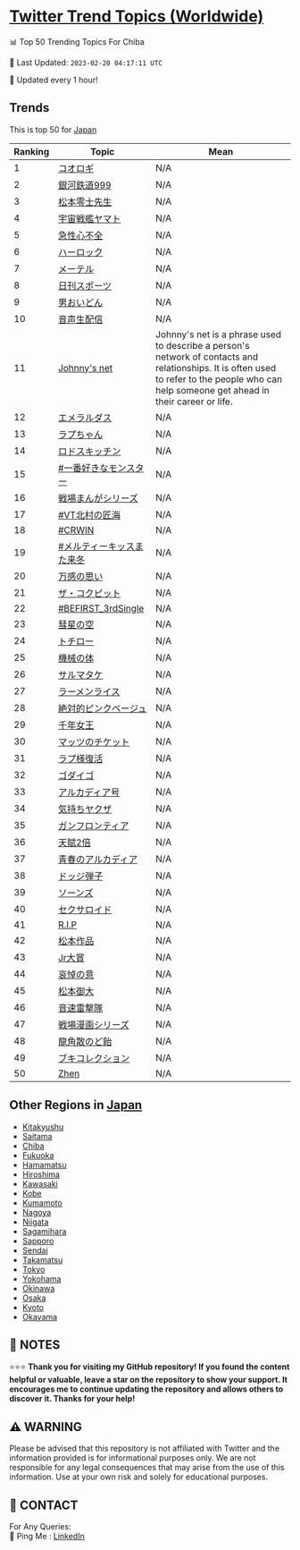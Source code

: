 [Twitter Trend Topics (Worldwide)](https://github.com/ErcinDedeoglu/Twitter-Trend-Topics)
==========


📊 Top 50 Trending Topics For Chiba

📆 Last Updated: `2023-02-20 04:17:11 UTC`

🔧 Updated every 1 hour!


## Trends

This is top 50 for [Japan](</Japan>)

| Ranking | Topic | Mean |
| ------- | ------------ | ------------ |
| 1 | [コオロギ](http://twitter.com/search?q=%e3%82%b3%e3%82%aa%e3%83%ad%e3%82%ae) | N/A |
| 2 | [銀河鉄道999](http://twitter.com/search?q=%e9%8a%80%e6%b2%b3%e9%89%84%e9%81%93999) | N/A |
| 3 | [松本零士先生](http://twitter.com/search?q=%e6%9d%be%e6%9c%ac%e9%9b%b6%e5%a3%ab%e5%85%88%e7%94%9f) | N/A |
| 4 | [宇宙戦艦ヤマト](http://twitter.com/search?q=%e5%ae%87%e5%ae%99%e6%88%a6%e8%89%a6%e3%83%a4%e3%83%9e%e3%83%88) | N/A |
| 5 | [急性心不全](http://twitter.com/search?q=%e6%80%a5%e6%80%a7%e5%bf%83%e4%b8%8d%e5%85%a8) | N/A |
| 6 | [ハーロック](http://twitter.com/search?q=%e3%83%8f%e3%83%bc%e3%83%ad%e3%83%83%e3%82%af) | N/A |
| 7 | [メーテル](http://twitter.com/search?q=%e3%83%a1%e3%83%bc%e3%83%86%e3%83%ab) | N/A |
| 8 | [日刊スポーツ](http://twitter.com/search?q=%e6%97%a5%e5%88%8a%e3%82%b9%e3%83%9d%e3%83%bc%e3%83%84) | N/A |
| 9 | [男おいどん](http://twitter.com/search?q=%e7%94%b7%e3%81%8a%e3%81%84%e3%81%a9%e3%82%93) | N/A |
| 10 | [音声生配信](http://twitter.com/search?q=%e9%9f%b3%e5%a3%b0%e7%94%9f%e9%85%8d%e4%bf%a1) | N/A |
| 11 | [Johnny's net](http://twitter.com/search?q=Johnny%27s+net) | Johnny's net is a phrase used to describe a person's network of contacts and relationships. It is often used to refer to the people who can help someone get ahead in their career or life. |
| 12 | [エメラルダス](http://twitter.com/search?q=%e3%82%a8%e3%83%a1%e3%83%a9%e3%83%ab%e3%83%80%e3%82%b9) | N/A |
| 13 | [ラプちゃん](http://twitter.com/search?q=%e3%83%a9%e3%83%97%e3%81%a1%e3%82%83%e3%82%93) | N/A |
| 14 | [ロドスキッチン](http://twitter.com/search?q=%e3%83%ad%e3%83%89%e3%82%b9%e3%82%ad%e3%83%83%e3%83%81%e3%83%b3) | N/A |
| 15 | [#一番好きなモンスター](http://twitter.com/search?q=%23%e4%b8%80%e7%95%aa%e5%a5%bd%e3%81%8d%e3%81%aa%e3%83%a2%e3%83%b3%e3%82%b9%e3%82%bf%e3%83%bc) | N/A |
| 16 | [戦場まんがシリーズ](http://twitter.com/search?q=%e6%88%a6%e5%a0%b4%e3%81%be%e3%82%93%e3%81%8c%e3%82%b7%e3%83%aa%e3%83%bc%e3%82%ba) | N/A |
| 17 | [#VT北村の匠海](http://twitter.com/search?q=%23VT%e5%8c%97%e6%9d%91%e3%81%ae%e5%8c%a0%e6%b5%b7) | N/A |
| 18 | [#CRWIN](http://twitter.com/search?q=%23CRWIN) | N/A |
| 19 | [#メルティーキッスまた来冬](http://twitter.com/search?q=%23%e3%83%a1%e3%83%ab%e3%83%86%e3%82%a3%e3%83%bc%e3%82%ad%e3%83%83%e3%82%b9%e3%81%be%e3%81%9f%e6%9d%a5%e5%86%ac) | N/A |
| 20 | [万感の思い](http://twitter.com/search?q=%e4%b8%87%e6%84%9f%e3%81%ae%e6%80%9d%e3%81%84) | N/A |
| 21 | [ザ・コクピット](http://twitter.com/search?q=%e3%82%b6%e3%83%bb%e3%82%b3%e3%82%af%e3%83%94%e3%83%83%e3%83%88) | N/A |
| 22 | [#BEFIRST_3rdSingle](http://twitter.com/search?q=%23BEFIRST_3rdSingle) | N/A |
| 23 | [彗星の空](http://twitter.com/search?q=%e5%bd%97%e6%98%9f%e3%81%ae%e7%a9%ba) | N/A |
| 24 | [トチロー](http://twitter.com/search?q=%e3%83%88%e3%83%81%e3%83%ad%e3%83%bc) | N/A |
| 25 | [機械の体](http://twitter.com/search?q=%e6%a9%9f%e6%a2%b0%e3%81%ae%e4%bd%93) | N/A |
| 26 | [サルマタケ](http://twitter.com/search?q=%e3%82%b5%e3%83%ab%e3%83%9e%e3%82%bf%e3%82%b1) | N/A |
| 27 | [ラーメンライス](http://twitter.com/search?q=%e3%83%a9%e3%83%bc%e3%83%a1%e3%83%b3%e3%83%a9%e3%82%a4%e3%82%b9) | N/A |
| 28 | [絶対的ピンクベージュ](http://twitter.com/search?q=%e7%b5%b6%e5%af%be%e7%9a%84%e3%83%94%e3%83%b3%e3%82%af%e3%83%99%e3%83%bc%e3%82%b8%e3%83%a5) | N/A |
| 29 | [千年女王](http://twitter.com/search?q=%e5%8d%83%e5%b9%b4%e5%a5%b3%e7%8e%8b) | N/A |
| 30 | [マッツのチケット](http://twitter.com/search?q=%e3%83%9e%e3%83%83%e3%83%84%e3%81%ae%e3%83%81%e3%82%b1%e3%83%83%e3%83%88) | N/A |
| 31 | [ラプ様復活](http://twitter.com/search?q=%e3%83%a9%e3%83%97%e6%a7%98%e5%be%a9%e6%b4%bb) | N/A |
| 32 | [ゴダイゴ](http://twitter.com/search?q=%e3%82%b4%e3%83%80%e3%82%a4%e3%82%b4) | N/A |
| 33 | [アルカディア号](http://twitter.com/search?q=%e3%82%a2%e3%83%ab%e3%82%ab%e3%83%87%e3%82%a3%e3%82%a2%e5%8f%b7) | N/A |
| 34 | [気持ちヤクザ](http://twitter.com/search?q=%e6%b0%97%e6%8c%81%e3%81%a1%e3%83%a4%e3%82%af%e3%82%b6) | N/A |
| 35 | [ガンフロンティア](http://twitter.com/search?q=%e3%82%ac%e3%83%b3%e3%83%95%e3%83%ad%e3%83%b3%e3%83%86%e3%82%a3%e3%82%a2) | N/A |
| 36 | [天賦2倍](http://twitter.com/search?q=%e5%a4%a9%e8%b3%a62%e5%80%8d) | N/A |
| 37 | [青春のアルカディア](http://twitter.com/search?q=%e9%9d%92%e6%98%a5%e3%81%ae%e3%82%a2%e3%83%ab%e3%82%ab%e3%83%87%e3%82%a3%e3%82%a2) | N/A |
| 38 | [ドッジ弾子](http://twitter.com/search?q=%e3%83%89%e3%83%83%e3%82%b8%e5%bc%be%e5%ad%90) | N/A |
| 39 | [ソーンズ](http://twitter.com/search?q=%e3%82%bd%e3%83%bc%e3%83%b3%e3%82%ba) | N/A |
| 40 | [セクサロイド](http://twitter.com/search?q=%e3%82%bb%e3%82%af%e3%82%b5%e3%83%ad%e3%82%a4%e3%83%89) | N/A |
| 41 | [R.I.P](http://twitter.com/search?q=R.I.P) | N/A |
| 42 | [松本作品](http://twitter.com/search?q=%e6%9d%be%e6%9c%ac%e4%bd%9c%e5%93%81) | N/A |
| 43 | [Jr大賞](http://twitter.com/search?q=Jr%e5%a4%a7%e8%b3%9e) | N/A |
| 44 | [哀悼の意](http://twitter.com/search?q=%e5%93%80%e6%82%bc%e3%81%ae%e6%84%8f) | N/A |
| 45 | [松本御大](http://twitter.com/search?q=%e6%9d%be%e6%9c%ac%e5%be%a1%e5%a4%a7) | N/A |
| 46 | [音速雷撃隊](http://twitter.com/search?q=%e9%9f%b3%e9%80%9f%e9%9b%b7%e6%92%83%e9%9a%8a) | N/A |
| 47 | [戦場漫画シリーズ](http://twitter.com/search?q=%e6%88%a6%e5%a0%b4%e6%bc%ab%e7%94%bb%e3%82%b7%e3%83%aa%e3%83%bc%e3%82%ba) | N/A |
| 48 | [龍角散のど飴](http://twitter.com/search?q=%e9%be%8d%e8%a7%92%e6%95%a3%e3%81%ae%e3%81%a9%e9%a3%b4) | N/A |
| 49 | [ブキコレクション](http://twitter.com/search?q=%e3%83%96%e3%82%ad%e3%82%b3%e3%83%ac%e3%82%af%e3%82%b7%e3%83%a7%e3%83%b3) | N/A |
| 50 | [Zhen](http://twitter.com/search?q=Zhen) | N/A |



## Other Regions in [Japan](</Japan>)

* [Kitakyushu](</Japan/Kitakyushu.md>)
* [Saitama](</Japan/Saitama.md>)
* [Chiba](</Japan/Chiba.md>)
* [Fukuoka](</Japan/Fukuoka.md>)
* [Hamamatsu](</Japan/Hamamatsu.md>)
* [Hiroshima](</Japan/Hiroshima.md>)
* [Kawasaki](</Japan/Kawasaki.md>)
* [Kobe](</Japan/Kobe.md>)
* [Kumamoto](</Japan/Kumamoto.md>)
* [Nagoya](</Japan/Nagoya.md>)
* [Niigata](</Japan/Niigata.md>)
* [Sagamihara](</Japan/Sagamihara.md>)
* [Sapporo](</Japan/Sapporo.md>)
* [Sendai](</Japan/Sendai.md>)
* [Takamatsu](</Japan/Takamatsu.md>)
* [Tokyo](</Japan/Tokyo.md>)
* [Yokohama](</Japan/Yokohama.md>)
* [Okinawa](</Japan/Okinawa.md>)
* [Osaka](</Japan/Osaka.md>)
* [Kyoto](</Japan/Kyoto.md>)
* [Okayama](</Japan/Okayama.md>)



## 📝 NOTES

⭐⭐⭐ **Thank you for visiting my GitHub repository! If you found the content helpful or valuable, leave a star on the repository to show your support. It encourages me to continue updating the repository and allows others to discover it. Thanks for your help!**


## ⚠️ WARNING

Please be advised that this repository is not affiliated with Twitter and the information provided is for informational purposes only. We are not responsible for any legal consequences that may arise from the use of this information. Use at your own risk and solely for educational purposes.


## 📨 CONTACT

 For Any Queries:  
            🏓 Ping Me : [LinkedIn](https://www.linkedin.com/in/ercindedeoglu/)
